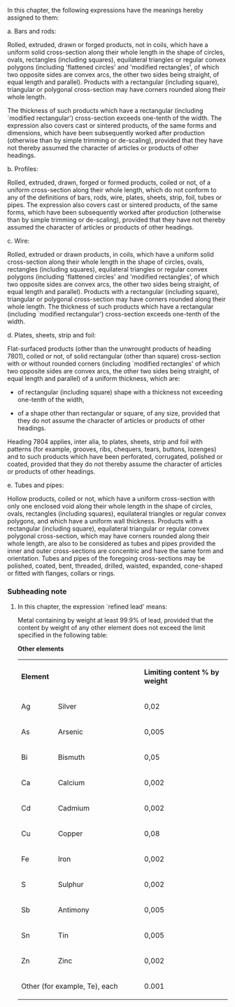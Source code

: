 In this chapter, the following expressions have the meanings hereby assigned to them:

a. Bars and rods:

Rolled, extruded, drawn or forged products, not in coils, which have a uniform solid cross-section along their whole length in the shape of circles, ovals, rectangles (including squares), equilateral triangles or regular convex polygons (including 'flattened circles' and 'modified rectangles', of which two opposite sides are convex arcs, the other two sides being straight, of equal length and parallel). Products with a rectangular (including square), triangular or polygonal cross-section may have corners rounded along their whole length.

The thickness of such products which have a rectangular (including `modified rectangular') cross-section exceeds one-tenth of the width. The expression also covers cast or sintered products, of the same forms and dimensions, which have been subsequently worked after production (otherwise than by simple trimming or de-scaling), provided that they have not thereby assumed the character of articles or products of other headings.

b. Profiles:

Rolled, extruded, drawn, forged or formed products, coiled or not, of a uniform cross-section along their whole length, which do not conform to any of the definitions of bars, rods, wire, plates, sheets, strip, foil, tubes or pipes. The expression also covers cast or sintered products, of the same forms, which have been subsequently worked after production (otherwise than by simple trimming or de-scaling), provided that they have not thereby assumed the character of articles or products of other headings.

c. Wire:

Rolled, extruded or drawn products, in coils, which have a uniform solid cross-section along their whole length in the shape of circles, ovals, rectangles (including squares), equilateral triangles or regular convex polygons (including 'flattened circles' and 'modified rectangles', of which two opposite sides are convex arcs, the other two sides being straight, of equal length and parallel). Products with a rectangular (including square), triangular or polygonal cross-section may have corners rounded along their whole length. The thickness of such products which have a rectangular (including `modified rectangular') cross-section exceeds one-tenth of the width.

d. Plates, sheets, strip and foil:

Flat-surfaced products (other than the unwrought products of heading 7801), coiled or not, of solid rectangular (other than square) cross-section with or without rounded corners (including `modified rectangles' of which two opposite sides are convex arcs, the other two sides being straight, of equal length and parallel) of a uniform thickness, which are:

- of rectangular (including square) shape with a thickness not exceeding one-tenth of the width,

- of a shape other than rectangular or square, of any size, provided that they do not assume the character of articles or products of other headings.

Heading 7804 applies, inter alia, to plates, sheets, strip and foil with patterns (for example, grooves, ribs, chequers, tears, buttons, lozenges) and to such products which have been perforated, corrugated, polished or coated, provided that they do not thereby assume the character of articles or products of other headings.

e. Tubes and pipes:

Hollow products, coiled or not, which have a uniform cross-section with only one enclosed void along their whole length in the shape of circles, ovals, rectangles (including squares), equilateral triangles or regular convex polygons, and which have a uniform wall thickness. Products with a rectangular (including square), equilateral triangular or regular convex polygonal cross-section, which may have corners rounded along their whole length, are also to be considered as tubes and pipes provided the inner and outer cross-sections are concentric and have the same form and orientation. Tubes and pipes of the foregoing cross-sections may be polished, coated, bent, threaded, drilled, waisted, expanded, cone-shaped or fitted with flanges, collars or rings.

### Subheading note

1. In this chapter, the expression `refined lead' means:

    Metal containing by weight at least 99.9% of lead, provided that the content by weight of any other element does not exceed the limit specified in the following table:

    **Other elements**
    
    <table width="100%">
    <tbody>
    <tr>
    <td colspan="2" width="325">
    <p><strong>Element</strong></p>
    </td>
    <td>
    <p><strong>Limiting content % by weight</strong></p>
    </td>
    </tr>
    <tr>
    <td>
    <p>Ag</p>
    </td>
    <td>
    <p>Silver</p>
    </td>
    <td>
    <p>0,02</p>
    </td>
    </tr>
    <tr>
    <td>
    <p>As</p>
    </td>
    <td>
    <p>Arsenic</p>
    </td>
    <td>
    <p>0,005</p>
    </td>
    </tr>
    <tr>
    <td>
    <p>Bi</p>
    </td>
    <td>
    <p>Bismuth</p>
    </td>
    <td>
    <p>0,05</p>
    </td>
    </tr>
    <tr>
    <td>
    <p>Ca</p>
    </td>
    <td>
    <p>Calcium</p>
    </td>
    <td>
    <p>0,002</p>
    </td>
    </tr>
    <tr>
    <td>
    <p>Cd</p>
    </td>
    <td>
    <p>Cadmium</p>
    </td>
    <td>
    <p>0,002</p>
    </td>
    </tr>
    <tr>
    <td>
    <p>Cu</p>
    </td>
    <td>
    <p>Copper</p>
    </td>
    <td>
    <p>0,08</p>
    </td>
    </tr>
    <tr>
    <td>
    <p>Fe</p>
    </td>
    <td>
    <p>Iron</p>
    </td>
    <td>
    <p>0,002</p>
    </td>
    </tr>
    <tr>
    <td>
    <p>S</p>
    </td>
    <td>
    <p>Sulphur</p>
    </td>
    <td>
    <p>0,002</p>
    </td>
    </tr>
    <tr>
    <td>
    <p>Sb</p>
    </td>
    <td>
    <p>Antimony</p>
    </td>
    <td>
    <p>0,005</p>
    </td>
    </tr>
    <tr>
    <td>
    <p>Sn</p>
    </td>
    <td>
    <p>Tin</p>
    </td>
    <td>
    <p>0,005</p>
    </td>
    </tr>
    <tr>
    <td>
    <p>Zn</p>
    </td>
    <td>
    <p>Zinc</p>
    </td>
    <td>
    <p>0,002</p>
    </td>
    </tr>
    <tr>
    <td colspan="2">
    <p>Other (for example, Te), each</p>
    </td>
    <td>
    <p>0.001</p>
    </td>
    </tr>
    </tbody>
    </table>
    
